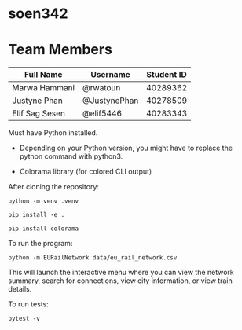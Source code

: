 # soen342

# Team Members
| Full Name      | Username     | Student ID |
| -------------- | ------------ | ---------- |
| Marwa Hammani  | @rwatoun     | 40289362   |
| Justyne Phan   | @JustynePhan | 40278509   |
| Elif Sag Sesen | @elif5446    | 40283343   |

Must have Python installed.

- Depending on your Python version, you might have to replace the python command with python3.

- Colorama library (for colored CLI output)


After cloning the repository:

```python -m venv .venv```

```pip install -e .```

```pip install colorama```

To run the program:

```python -m EURailNetwork data/eu_rail_network.csv```

This will launch the interactive menu where you can view the network summary, search for connections, view city information, or view train details.

To run tests:

```pytest -v```

